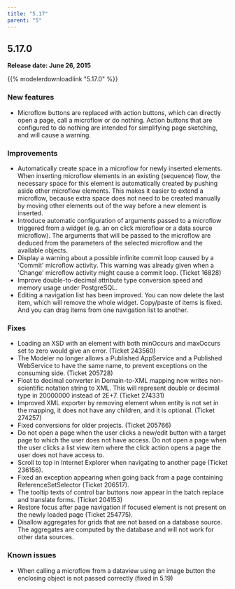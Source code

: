 ```yaml
---
title: "5.17"
parent: "5"
---
```


## 5.17.0

**Release date: June 26, 2015**

{{% modelerdownloadlink "5.17.0" %}}

### New features

*   Microflow buttons are replaced with action buttons, which can directly open a page, call a microflow or do nothing. Action buttons that are configured to do nothing are intended for simplifying page sketching, and will cause a warning.

### Improvements

*   Automatically create space in a microflow for newly inserted elements. When inserting microflow elements in an existing (sequence) flow, the necessary space for this element is automatically created by pushing aside other microflow elements. This makes it easier to extend a microflow, because extra space does not need to be created manually by moving other elements out of the way before a new element is inserted.
*   Introduce automatic configuration of arguments passed to a microflow triggered from a widget (e.g. an on click microflow or a data source microflow). The arguments that will be passed to the microflow are deduced from the parameters of the selected microflow and the available objects.
*   Display a warning about a possible infinite commit loop caused by a 'Commit' microflow activity. This warning was already given when a 'Change' microflow activity might cause a commit loop. (Ticket 16828)
*   Improve double-to-decimal attribute type conversion speed and memory usage under PostgreSQL.
*   Editing a navigation list has been improved. You can now delete the last item, which will remove the whole widget. Copy/paste of items is fixed. And you can drag items from one navigation list to another.

### Fixes

*   Loading an XSD with an element with both minOccurs and maxOccurs set to zero would give an error. (Ticket 243560)
*   The Modeler no longer allows a Published AppService and a Published WebService to have the same name, to prevent exceptions on the consuming side. (Ticket 205728)
*   Float to decimal converter in Domain-to-XML mapping now writes non-scientific notation string to XML. This will represent double or decimal type in 20000000 instead of 2E+7\. (Ticket 274331)
*   Improved XML exporter by removing element when entity is not set in the mapping, it does not have any children, and it is optional. (Ticket 274257)
*   Fixed conversions for older projects. (Ticket 205766)
*   Do not open a page when the user clicks a new/edit button with a target page to which the user does not have access. Do not open a page when the user clicks a list view item where the click action opens a page the user does not have access to.
*   Scroll to top in Internet Explorer when navigating to another page (Ticket 236156).
*   Fixed an exception appearing when going back from a page containing ReferenceSetSelector (Ticket 206517).
*   The tooltip texts of control bar buttons now appear in the batch replace and translate forms. (Ticket 204153)
*   Restore focus after page navigation if focused element is not present on the newly loaded page (Ticket 254775).
*   Disallow aggregates for grids that are not based on a database source. The aggregates are computed by the database and will not work for other data sources.

### Known issues

*   When calling a microflow from a dataview using an image button the enclosing object is not passed correctly (fixed in 5.19)
